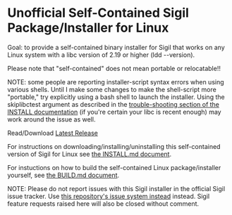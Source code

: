 Unofficial Self-Contained Sigil Package/Installer for Linux
===========================================================

Goal: to provide a self-contained binary installer for Sigil that works on any Linux system with a libc version of 2.19 or higher (ldd --version).


Please note that "self-contained" does not mean portable or relocatable!!

NOTE: some people are reporting installer-script syntax errors when using various shells. Until I make some changes to make the shell-script more "portable," try explicitly using a bash shell to launch the installer. Using the skiplibctest argument as described in the [trouble-shooting section of the INSTALL documentation](./INSTALL.md#troubleshooting) (if you're certain your libc is recent enough) may work around the issue as well.


Read/Download [Latest Release](https://github.com/dougmassay/pkg-sigil/releases/latest)

For instructions on downloading/installing/uninstalling this self-contained version of Sigil for Linux see [the INSTALL.md document](./INSTALL.md).

For instuctions on how to build the self-contained Linux package/installer yourself, see [the BUILD.md document](./BUILD.md).

NOTE: Please do not report issues with this Sigil installer in the official Sigil issue tracker. Use [this repository's issue system instead](https://github.com/dougmassay/pkg-sigil/issues) instead. Sigil feature requests raised here will also be closed without comment.
